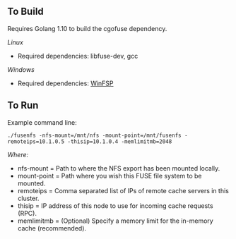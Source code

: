 
## To Build

Requires Golang 1.10 to build the cgofuse dependency.

*Linux*
* Required dependencies: libfuse-dev, gcc

*Windows*
* Required dependencies: [WinFSP](https://github.com/billziss-gh/winfsp)


## To Run

Example command line:

`./fusenfs -nfs-mount=/mnt/nfs -mount-point=/mnt/fusenfs -remoteips=10.1.0.5 -thisip=10.1.0.4 -memlimitmb=2048`

*Where:*
* nfs-mount = Path to where the NFS export has been mounted locally.
* mount-point = Path where you wish this FUSE file system to be mounted.
* remoteips = Comma separated list of IPs of remote cache servers in this cluster.
* thisip = IP address of this node to use for incoming cache requests (RPC).
* memlimitmb = (Optional) Specify a memory limit for the in-memory cache (recommended).